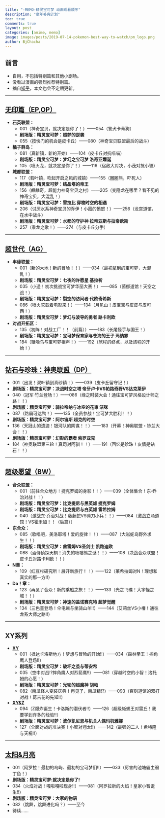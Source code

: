```yaml
---
title: "-MEMO-精灵宝可梦 动画观看顺序"
description: "童年补完计划"
toc: true
comments: true
layout: post
categories: [anime, memo]
image: images/posts/2019-07-14-pokemon-best-way-to-watch/pm_logo.png
author: BjChacha
---
```


## 前言
* 自用，不包括特别篇和其他小剧场。
* 没看过漫画的强烈推荐特别篇。
* 摘自[知乎](https://www.zhihu.com/question/40409084)，本文也会不定期更新。

---
## **[无印篇（EP,OP）](https://www.bilibili.com/bangumi/play/ep97641)**
* **石英联盟：**
  * 001（神奇宝贝，就决定是你了！）——054（警犬卡蒂狗）
  * **剧场版：精灵宝可梦：超梦的逆袭**
  * 055（按快门的机会是皮卡丘）——080（神奇宝贝联盟最后的战斗）
* **橘子群岛：**
  * 081（真新镇，新的开始）——104（皮卡丘对抗喵喵）
  * **剧场版：精灵宝可梦：梦幻之宝可梦 洛奇亚爆诞**
  * 105（喷火龙，就决定是你了！）——116（宿敌大对决，小茂对抗小智）
* **城都联盟：**
  * 117（若叶镇，吹起开启之风的城镇）——155（圈圈熊，吓死人）
  * **剧场版：精灵宝可梦：结晶塔的帝王**
  * 156（麒麟奇，超能力神奇宝贝之村）——205（变隐龙在哪里？看不见的神奇宝贝，大混乱！）
  * **剧场版：精灵宝可梦：雪拉比 穿梭时空的相遇**
  * 206（讨厌水系神奇宝贝的乔伊！小霞的愤怒！）——256（龙宫道馆，在水中战斗）
  * **剧场版：精灵宝可梦：水都的守护神 拉帝亚斯与拉帝欧斯**
  * 257（乘龙之歌！）——274（与皮卡丘分手）

---
## **[超世代（AG）](https://www.bilibili.com/bangumi/play/ss6161)**
* **丰缘联盟：**
  * 001（新的大地！新的冒险！！）——034（最初拿到的宝可梦，大混乱！）
  * **剧场版：精灵宝可梦：七夜的许愿星 基拉祈**
  * 035（小遥！初次挑战宝可梦华丽大赛！）——085（茵郁道馆！天空之战！）
  * **剧场版：精灵宝可梦：裂空的访问者 代欧奇希斯**
  * 086（喷火驼载着电影来！）——134（月见山！皮宝宝与皮皮与皮可西！）
  * **剧场版：精灵宝可梦：梦幻与波导的勇者 路卡利欧**
* **对战开拓区：**
  * 135（初阵！对战工厂！！（前篇））——183（长尾怪手与国王！）
  * **剧场版：精灵宝可梦：宝可梦保育家与苍海的王子 玛纳霏**
  * 184（聒噪鸟与宝可梦相声！）——192（旅程的终点，以及旅程的开始！）

---
## **[钻石与珍珠：神奥联盟（DP）](https://www.bilibili.com/bangumi/play/ss6162)**
* 001（出发！双叶镇到真砂镇！）——039（皮卡丘留守记！）
* **剧场版：精灵宝可梦：决战时空之塔 帝牙卢卡VS帕路奇犽VS达克莱伊**
* 040（冠军·竹兰登场！）——086（缘之时装大会！通往宝可梦风格设计师之路！！）
* **剧场版：精灵宝可梦：骑拉帝纳与冰空的花束 洁咪**
* 087（路霸可达鸭！）——135（全员参战！宝可梦大胜利！！）
* **剧场版：精灵宝可梦：阿尔宙斯 超克的时空**
* 136（天冠山的遗迹！银河队的阴谋！！）——183（开幕！神奥联盟・铃兰大会！！）
* **剧场版：精灵宝可梦：幻影的霸者 索罗亚克**
* 184（神奥联盟第三轮！真司对阿驯！！）——191（回忆是珍珠！友情是钻石！！）

---
## **[超级愿望（BW）](https://www.bilibili.com/bangumi/play/ss6164)**
* **合众联盟：**
  * 001（前往合众地方！捷克罗姆的身影！！）——039（全体集合！东·乔治对战！！）
  * **剧场版：精灵宝可梦：比克提尼与黑英雄 捷克罗姆**
  * **剧场版：精灵宝可梦：比克提尼与白英雄 雷希拉姆**
  * 040（激战东·乔治对战！藤藤蛇VS驹刀小兵！！）——084（激战立涌道馆！VS霍米加！！（后篇））
* **东合众：**
  * 085（歌唱吧，美洛耶塔！爱的旋律！！）——087（大岩蛇岛野外求生！！）
  * **剧场版：精灵宝可梦：酋雷姆VS圣剑士 凯路迪欧**
  * 088（酒侍侦探天桐！消失的喷嚏熊之谜！！）——108（决战合众联盟！皮卡丘对路卡利欧！！）
* **N章：**
  * 109（红豆杉研究所！展开新旅行！！）——122（莱希拉姆对N！理想和真实的那一方!!）
* **Da！章：**
  * 123（再见了合众！新的乘船之旅！！）——133（光之飞碟！大宇怪之城！！）
  * **剧场版：精灵宝可梦：神速的盖诺赛克特 超梦觉醒**
  * 134（三色堇登场！伞电蜥与坐骑山羊!!）——144（艾莉丝VS小椿！通往龙系大师之路!!）

---
## **XY系列**
* **[XY](https://www.bilibili.com/bangumi/play/ss5762)**
  * 001（抵达卡洛斯地方！梦想与冒险的开始!!）——034（森林拳王！摔角鹰人登场!!）
  * **剧场版：精灵宝可梦：破坏之茧与蒂安希**
  * 035（空中对战!?摔角鹰人对烈箭鹰!!）——081（穿越时空的小智！洛托姆的心愿！）
  * **剧场版：精灵宝可梦：光轮的超魔神 胡帕**
  * 082（南瓜怪人变装庆典！再见了，南瓜精!?）——093（百刻道馆的双打对战！葛吉花的先知!!）
* **[XY&Z](https://www.bilibili.com/bangumi/play/ss5692)**
  * 094（Z爆炸诞生！卡洛斯的潜伏者!!）——126（超级蜥蜴王对雷丘！我要学到许多的经验!!）
  * **剧场版：精灵宝可梦：波尔凯尼恩与机关人偶玛机雅娜**
  * 127（全面对战的准决赛！小智对翔太!!）——142（最强的二人！希特隆与天桐!!）

---
## **[太阳&月亮](https://www.bilibili.com/bangumi/play/ss5707)**
* 001（阿罗拉！最初的岛屿、最初的宝可梦们!!）——033（厉害的池塘霸主弱丁鱼！）
* **剧场版：精灵宝可梦:就决定是你了!**
* 034（火焰对战！嘎啦嘎啦现身!!）——081（阿罗拉新的火焰！皇家小智诞生!!）
* **剧场版：精灵宝可梦：大家的物语**
* 082（跳舞，跳舞进化吗？）——至今
* 待续……
